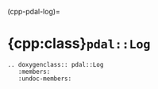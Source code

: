 (cpp-pdal-log)=

# {cpp:class}`pdal::Log`

```{eval-rst}
.. doxygenclass:: pdal::Log
   :members:
   :undoc-members:
```
